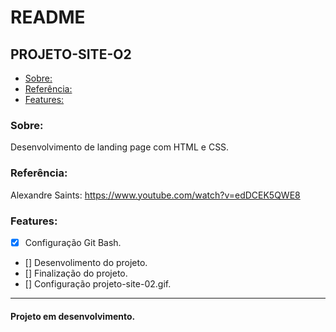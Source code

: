 # README

## PROJETO-SITE-O2

- [Sobre:](#Sobre:)
- [Referência:](#Referência:)
- [Features:](#Features:)

### Sobre:
Desenvolvimento de landing page com HTML e CSS.

### Referência:
Alexandre Saints: https://www.youtube.com/watch?v=edDCEK5QWE8

### Features:
- [x] Configuração Git Bash.
- [] Desenvolimento do projeto.
- [] Finalização do projeto.
- [] Configuração projeto-site-02.gif.

---

<h4>Projeto em desenvolvimento.</h4>